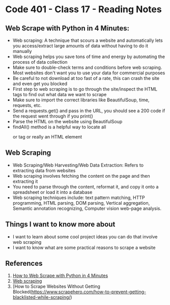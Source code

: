 # Code 401 - Class 17 - Reading Notes

## Web Scrape with Python in 4 Minutes:

- Web scraping: A technique that scours a website and automatically lets you access/extract large amounts of data without having to do it manually
- Web scraping helps you save tons of time and energy by automating the process of data collection
- Make sure to double-check terms and conditions before web scraping. Most websites don't want you to use your data for commercial purposes
- Be careful to not download at too fast of a rate, this can crash the site and even get you blocked
- First step to web scraping is to go through the site/inspect the HTML tags to find out what data we want to scrape
- Make sure to import the correct libraries like BeautifulSoup, time, requests, etc.
- Send a requests.get() and pass in the URL, you should see a 200 code if the request went through if you print() 
- Parse the HTML on the website using BeautifulSoup
- findAll() method is a helpful way to locate all <p> or <a> tag or really an HTML element

## Web Scraping

- Web Scraping/Web Harvesting/Web Data Extraction: Refers to extracting data from websites
- Web scraping involves fetching the content on the page and then extracting it 
- You need to parse through the content, reformat it, and copy it onto a spreadsheet or load it into a database 
- Web scraping techniques include: text pattern matching, HTTP programming, HTML parsing, DOM parsing, Vertical aggregation, Semantic annotation recognizing, Computer vision web-page analysis.


## Things I want to know more about

- I want to learn about some cool project ideas you can do that involve web scraping
- I want to know what are some practical reasons to scrape a website

## References

1. [How to Web Scrape with Python in 4 Minutes
](https://towardsdatascience.com/how-to-web-scrape-with-python-in-4-minutes-bc49186a8460)
2. [Web scraping](https://en.wikipedia.org/wiki/Web_scraping)
3. [How to Scrape Websites Without Getting Blocked(https://www.scrapehero.com/how-to-prevent-getting-blacklisted-while-scraping/)


